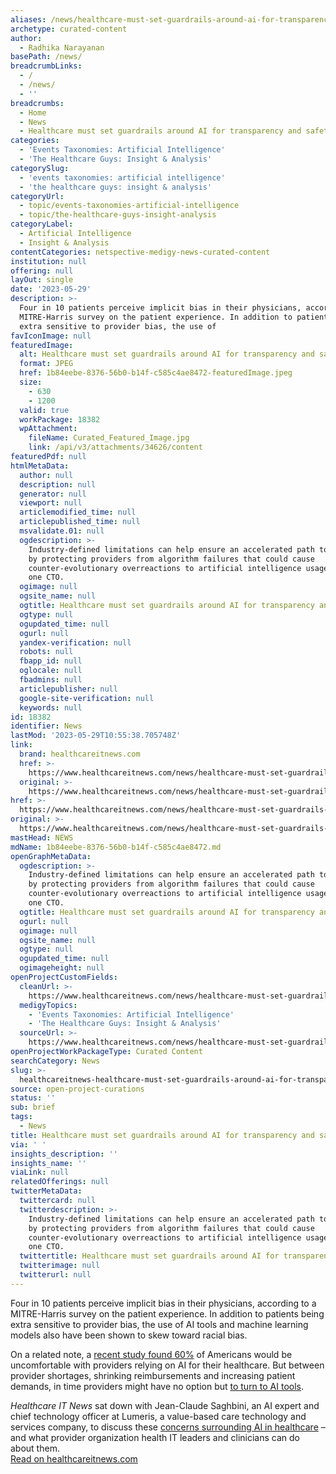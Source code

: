 ```yaml
---
aliases: /news/healthcare-must-set-guardrails-around-ai-for-transparency-and-safety
archetype: curated-content
author:
  - Radhika Narayanan
basePath: /news/
breadcrumbLinks:
  - /
  - /news/
  - ''
breadcrumbs:
  - Home
  - News
  - Healthcare must set guardrails around AI for transparency and safety
categories:
  - 'Events Taxonomies: Artificial Intelligence'
  - 'The Healthcare Guys: Insight & Analysis'
categorySlug:
  - 'events taxonomies: artificial intelligence'
  - 'the healthcare guys: insight & analysis'
categoryUrl:
  - topic/events-taxonomies-artificial-intelligence
  - topic/the-healthcare-guys-insight-analysis
categoryLabel:
  - Artificial Intelligence
  - Insight & Analysis
contentCategories: netspective-medigy-news-curated-content
institution: null
offering: null
layOut: single
date: '2023-05-29'
description: >-
  Four in 10 patients perceive implicit bias in their physicians, according to a
  MITRE-Harris survey on the patient experience. In addition to patients being
  extra sensitive to provider bias, the use of
favIconImage: null
featuredImage:
  alt: Healthcare must set guardrails around AI for transparency and safety
  format: JPEG
  href: 1b84eebe-8376-56b0-b14f-c585c4ae8472-featuredImage.jpeg
  size:
    - 630
    - 1200
  valid: true
  workPackage: 18382
  wpAttachment:
    fileName: Curated_Featured_Image.jpg
    link: /api/v3/attachments/34626/content
featuredPdf: null
htmlMetaData:
  author: null
  description: null
  generator: null
  viewport: null
  articlemodified_time: null
  articlepublished_time: null
  msvalidate.01: null
  ogdescription: >-
    Industry-defined limitations can help ensure an accelerated path to adoption
    by protecting providers from algorithm failures that could cause
    counter-evolutionary overreactions to artificial intelligence usage, says
    one CTO.
  ogimage: null
  ogsite_name: null
  ogtitle: Healthcare must set guardrails around AI for transparency and safety
  ogtype: null
  ogupdated_time: null
  ogurl: null
  yandex-verification: null
  robots: null
  fbapp_id: null
  oglocale: null
  fbadmins: null
  articlepublisher: null
  google-site-verification: null
  keywords: null
id: 18382
identifier: News
lastMod: '2023-05-29T10:55:38.705748Z'
link:
  brand: healthcareitnews.com
  href: >-
    https://www.healthcareitnews.com/news/healthcare-must-set-guardrails-around-ai-transparency-and-safety
  original: >-
    https://www.healthcareitnews.com/news/healthcare-must-set-guardrails-around-ai-transparency-and-safety
href: >-
  https://www.healthcareitnews.com/news/healthcare-must-set-guardrails-around-ai-transparency-and-safety
original: >-
  https://www.healthcareitnews.com/news/healthcare-must-set-guardrails-around-ai-transparency-and-safety
mastHead: NEWS
mdName: 1b84eebe-8376-56b0-b14f-c585c4ae8472.md
openGraphMetaData:
  ogdescription: >-
    Industry-defined limitations can help ensure an accelerated path to adoption
    by protecting providers from algorithm failures that could cause
    counter-evolutionary overreactions to artificial intelligence usage, says
    one CTO.
  ogtitle: Healthcare must set guardrails around AI for transparency and safety
  ogurl: null
  ogimage: null
  ogsite_name: null
  ogtype: null
  ogupdated_time: null
  ogimageheight: null
openProjectCustomFields:
  cleanUrl: >-
    https://www.healthcareitnews.com/news/healthcare-must-set-guardrails-around-ai-transparency-and-safety
  medigyTopics:
    - 'Events Taxonomies: Artificial Intelligence'
    - 'The Healthcare Guys: Insight & Analysis'
  sourceUrl: >-
    https://www.healthcareitnews.com/news/healthcare-must-set-guardrails-around-ai-transparency-and-safety
openProjectWorkPackageType: Curated Content
searchCategory: News
slug: >-
  healthcareitnews-healthcare-must-set-guardrails-around-ai-for-transparency-and-safety
source: open-project-curations
status: ''
sub: brief
tags:
  - News
title: Healthcare must set guardrails around AI for transparency and safety
via: ' '
insights_description: ''
insights_name: ''
viaLink: null
relatedOfferings: null
twitterMetaData:
  twittercard: null
  twitterdescription: >-
    Industry-defined limitations can help ensure an accelerated path to adoption
    by protecting providers from algorithm failures that could cause
    counter-evolutionary overreactions to artificial intelligence usage, says
    one CTO.
  twittertitle: Healthcare must set guardrails around AI for transparency and safety
  twitterimage: null
  twitterurl: null
---
```

<p>Four in 10 patients perceive implicit bias in their physicians, according to a MITRE-Harris survey on the patient experience. In addition to patients being extra sensitive to provider bias, the use of AI tools and machine learning models also have been shown to skew toward racial bias.</p><p>On a related note, a <a href="https://www.pewresearch.org/science/2023/02/22/60-of-americans-would-be-uncomfortable-with-provider-relying-on-ai-in-their-own-health-care/">recent study found 60%</a> of Americans would be uncomfortable with providers relying on AI for their healthcare. But between provider shortages, shrinking reimbursements and increasing patient demands, in time providers might have no option but&nbsp;<a href="https://www.healthcareitnews.com/news/how-chatgpt-can-boost-patient-engagement-and-communication">to turn to AI tools</a>.</p><p><i>Healthcare IT News</i> sat down with Jean-Claude Saghbini, an AI expert and chief technology officer at Lumeris, a value-based care technology and services company, to discuss these <a href="https://www.healthcareitnews.com/news/healthcare-must-control-whether-when-and-how-ai-development-and-deployment">concerns surrounding AI in healthcare</a> – and what provider organization health IT leaders and clinicians can do about them.<br><a href="https://www.healthcareitnews.com/news/healthcare-must-set-guardrails-around-ai-transparency-and-safety">Read on healthcareitnews.com</a></p>